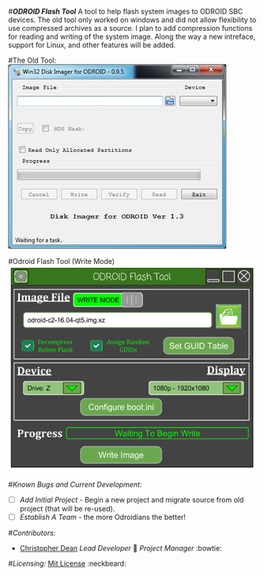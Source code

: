 #***ODROID Flash Tool***
A tool to help flash system images to ODROID SBC devices. The old tool only worked on windows and did not allow flexibility to use compressed archives as a source. I plan to add compression functions for reading and writing of the system image. Along the way a new intreface, support for Linux, and other features will be added.


#The Old Tool:
![Old Tool](/docs/images/win32diskimager.jpg)


#Odroid Flash Tool (Write Mode)
![Current Design](/docs/images/Odroid%20Flash%20Tool.png)

#*Known Bugs and Current Development:*
- [ ] *Add Initial Project* - Begin a new project and migrate source from old project (that will be re-used).
- [ ] *Establish A Team* - the more Odroidians the better!

#*Contributors:*
* [Christopher Dean](https://github.com/Tpimp) *Lead Developer* :muscle:   *Project Manager*  :bowtie:

#*Licensing:*
[Mit License](/LICENSE) :neckbeard:
